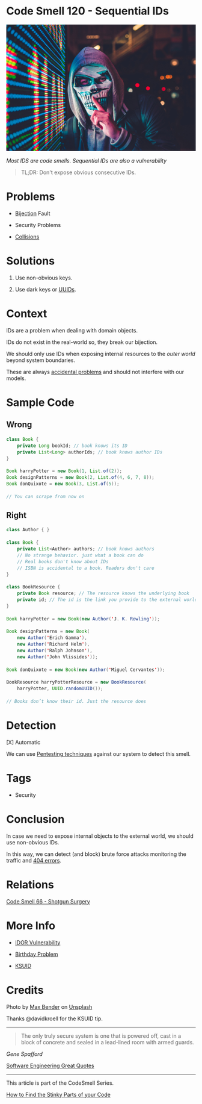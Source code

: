 # Code Smell 120 - Sequential IDs

![Code Smell 120 - Sequential IDs](Code%20Smell%20120%20-%20Sequential%20IDs.jpg)

*Most IDS are code smells. Sequential IDs are also a vulnerability*

> TL;DR: Don't expose obvious consecutive IDs.

# Problems

- [Bijection](https://github.com/mcsee/Software-Design-Articles/tree/main/Articles/Theory/The%20One%20and%20Only%20Software%20Design%20Principle/readme.md) Fault

- Security Problems

- [Collisions](https://en.wikipedia.org/wiki/Birthday_problem)

# Solutions

1. Use non-obvious keys.

2. Use dark keys or [UUIDs](https://en.wikipedia.org/wiki/Universally_unique_identifier).

# Context

IDs are a problem when dealing with domain objects.

IDs do not exist in the real-world so, they break our bijection.

We should only use IDs when exposing internal resources to the *outer world* beyond system boundaries.

These are always [accidental problems](https://github.com/mcsee/Software-Design-Articles/tree/main/Articles/Theory/No%20Silver%20Bullet/readme.md) and should not interfere with our models.

# Sample Code

## Wrong

[Gist Url]: # (https://gist.github.com/mcsee/095409b419d460484cc418d549861c98)
```java
class Book {
    private Long bookId; // book knows its ID
    private List<Long> authorIds; // book knows author IDs
}

Book harryPotter = new Book(1, List.of(2));
Book designPatterns = new Book(2, List.of(4, 6, 7, 8));
Book donQuixote = new Book(3, List.of(5));

// You can scrape from now on
```

## Right

[Gist Url]: # (https://gist.github.com/mcsee/83b1660ec07e5bafd0a5b1c567f76aee)
```java
class Author { }

class Book {    
    private List<Author> authors; // book knows authors
    // No strange behavior. just what a book can do
    // Real books don't know about IDs
    // ISBN is accidental to a book. Readers don't care
}

class BookResource {    
    private Book resource; // The resource knows the underlying book
    private id; // The id is the link you provide to the external world
}

Book harryPotter = new Book(new Author('J. K. Rowling'));

Book designPatterns = new Book(
    new Author('Erich Gamma'), 
    new Author('Richard Helm'), 
    new Author('Ralph Johnson'), 
    new Author('John Vlissides')); 
    
Book donQuixote = new Book(new Author('Miguel Cervantes'));

BookResource harryPotterResource = new BookResource(
    harryPotter, UUID.randomUUID());

// Books don’t know their id. Just the resource does
```

# Detection

[X] Automatic 

We can use [Pentesting techniques](https://en.wikipedia.org/wiki/Penetration_test) against our system to detect this smell.

# Tags

- Security 

# Conclusion

In case we need to expose internal objects to the external world, we should use non-obvious IDs.

In this way, we can detect (and block) brute force attacks monitoring the traffic and [404 errors](https://en.wikipedia.org/wiki/HTTP_404).

# Relations

[Code Smell 66 - Shotgun Surgery](https://github.com/mcsee/Software-Design-Articles/tree/main/Articles/Code%20Smells/Code%20Smell%2066%20-%20Shotgun%20Surgery/readme.md)

# More Info

- [IDOR Vulnerability](https://portswigger.net/web-security/access-control/idor)

- [Birthday Problem](https://en.wikipedia.org/wiki/Birthday_problem)

- [KSUID](https://segment.com/blog/a-brief-history-of-the-uuid/)

# Credits

Photo by [Max Bender](https://unsplash.com/@maxwbender) on [Unsplash](https://unsplash.com/s/photos/hacker)

Thanks @davidkroell for the KSUID tip.
  
* * *

> The only truly secure system is one that is powered off, cast in a block of concrete and sealed in a lead-lined room with armed guards.

_Gene Spafford_
 
[Software Engineering Great Quotes](https://github.com/mcsee/Software-Design-Articles/tree/main/Articles/Quotes/Software%20Engineering%20Great%20Quotes/readme.md)

* * *

This article is part of the CodeSmell Series.

[How to Find the Stinky Parts of your Code](https://github.com/mcsee/Software-Design-Articles/tree/main/Articles/Code%20Smells/How%20to%20Find%20the%20Stinky%20parts%20of%20your%20Code/readme.md)